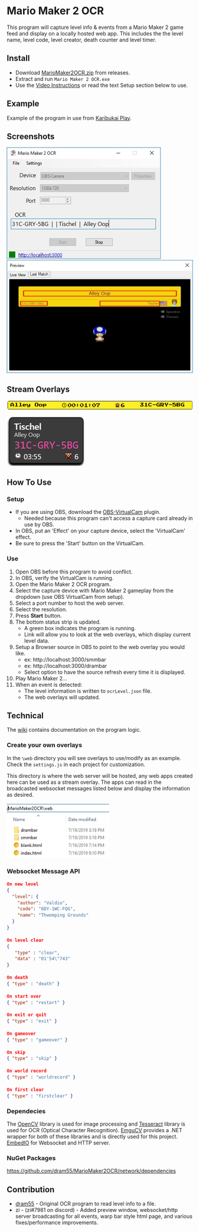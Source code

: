 # Mario Maker 2 OCR
This program will capture level info & events from a Mario Maker 2 game feed and display on a locally hosted web app. This includes the the level name, level code, level creator, death counter and level timer. 


## Install
- Download [MarioMaker2OCR.zip](https://github.com/dram55/MarioMaker2OCR/releases) from releases.
- Extract and run `Mario Maker 2 OCR.exe`
- Use the [Video Instructions](https://youtu.be/HsQZIANz1Yc) or read the text Setup section below to use. 

## Example
Example of the program in use from [Karibukai Play](https://youtu.be/myG9h01B4Bs?t=445).

## Screenshots
![](screenshots/screenshot.jpg) ![](screenshots/preview.jpg)

## Stream Overlays
![](screenshots/smmbar.png) 

![](screenshots/drambar.png)


## How To Use
### Setup
- If you are using OBS, download the [OBS-VirtualCam](https://obsproject.com/forum/resources/obs-virtualcam.539/) plugin.
    - Needed because this program can't access a capture card already in use by OBS.
- In OBS, put an 'Effect' on your capture device, select the 'VirtualCam' effect.
- Be sure to press the 'Start' button on the VirtualCam.

### Use
1) Open OBS before this program to avoid conflict.
1) In OBS, verify the VirtualCam is running. 
1) Open the Mario Maker 2 OCR program.
1) Select the capture device with Mario Maker 2 gameplay from the dropdown (use OBS VirtualCam from setup).
1) Select a port number to host the web server.
1) Select the resolution.
1) Press **Start** button.
1) The bottom status strip is updated.
   - A green box indicates the program is running. 
   - Link will allow you to look at the web overlays, which display current level data.
1) Setup a Browser source in OBS to point to the web overlay you would like.
    - ex: http://localhost:3000/smmbar
    - ex: http://localhost:3000/drambar
    - Select option to have the source refresh every time it is displayed.
1) Play Mario Maker 2...
1) When an event is detected:
   - The level information is written to `ocrLevel.json` file. 
   - The web overlays will updated.

## Technical
The [wiki](https://github.com/dram55/MarioMaker2OCR/wiki/Program-Details) contains documentation on the program logic.


### Create your own overlays
In the `\web` directory you will see overlays to use/modify as an example. Check the `settings.js` in each project for customization. 

This directory is where the web server will be hosted, any web apps created here can be used as a stream overlay. The apps can read in the broadcasted websocket messages listed below and display the information as desired.

![](screenshots/web.jpg)

### Websocket Message API
``` JSON
On new level
{
  "level": {
    "author": "Valdio",
    "code": "8DY-1WC-FQG",
    "name": "Thwomping Grounds"
  }
}

On level clear
{
   "type" : "clear",
   "data" : "01'54\"743"
}

On death
{ "type" : "death" }

On start over
{ "type" : "restart" }

On exit or quit
{ "type" : "exit" }

On gameover
{ "type" : "gameover" }

On skip
{ "type" : "skip" }

On world record
{ "type" : "worldrecord" }

On first clear
{ "type" : "firstclear" }

```



### Dependecies
The [OpenCV](https://opencv.org/) library is used for image processing and [Tesseract](https://opensource.google.com/projects/tesseract) library is used for OCR (Optical Character Recognition). [EmguCV](http://www.emgu.com/wiki/index.php/Main_Page) provides a .NET wrapper for both of these libraries and is directly used for this project. [EmbedIO](https://github.com/unosquare/embedio) for Websocket and HTTP server.

### NuGet Packages
https://github.com/dram55/MarioMaker2OCR/network/dependencies

## Contribution
- [dram55](https://twitter.com/dram555) - Original OCR program to read level info to a file.
- zi - (zi#7981 on discord) - Added preview window, websocket/http server broadcasting for all events, warp bar style html page, and various fixes/performance improvements. 
